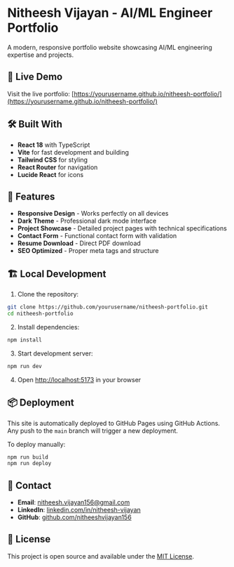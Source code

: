 # Nitheesh Vijayan - AI/ML Engineer Portfolio

A modern, responsive portfolio website showcasing AI/ML engineering expertise and projects.

## 🚀 Live Demo

Visit the live portfolio: [https://yourusername.github.io/nitheesh-portfolio/](https://yourusername.github.io/nitheesh-portfolio/)

## 🛠️ Built With

- **React 18** with TypeScript
- **Vite** for fast development and building
- **Tailwind CSS** for styling
- **React Router** for navigation
- **Lucide React** for icons

## 📱 Features

- **Responsive Design** - Works perfectly on all devices
- **Dark Theme** - Professional dark mode interface
- **Project Showcase** - Detailed project pages with technical specifications
- **Contact Form** - Functional contact form with validation
- **Resume Download** - Direct PDF download
- **SEO Optimized** - Proper meta tags and structure

## 🏗️ Local Development

1. Clone the repository:
```bash
git clone https://github.com/yourusername/nitheesh-portfolio.git
cd nitheesh-portfolio
```

2. Install dependencies:
```bash
npm install
```

3. Start development server:
```bash
npm run dev
```

4. Open [http://localhost:5173](http://localhost:5173) in your browser

## 📦 Deployment

This site is automatically deployed to GitHub Pages using GitHub Actions. Any push to the `main` branch will trigger a new deployment.

To deploy manually:
```bash
npm run build
npm run deploy
```

## 📧 Contact

- **Email**: nitheesh.vijayan156@gmail.com
- **LinkedIn**: [linkedin.com/in/nitheesh-vijayan](https://linkedin.com/in/nitheesh-vijayan-4787291a2)
- **GitHub**: [github.com/nitheeshvijayan156](https://github.com/nitheeshvijayan156)

## 📄 License

This project is open source and available under the [MIT License](LICENSE).